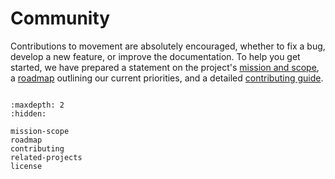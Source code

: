 # Community

Contributions to movement are absolutely encouraged, whether to fix a bug,
develop a new feature, or improve the documentation.
To help you get started, we have prepared a statement on the project's [mission and scope](target-mission),
a [roadmap](target-roadmap) outlining our current priorities, and a detailed [contributing guide](target-contributing).

```{include} ../snippets/get-in-touch.md
```

```{toctree}
:maxdepth: 2
:hidden:

mission-scope
roadmap
contributing
related-projects
license
```
